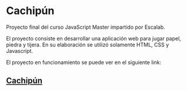 # Cachipún

Proyecto final del curso JavaScript Master impartido por Escalab.

El proyecto consiste en desarrollar una aplicación web para jugar papel, piedra y tijera. En su elaboración se utilizó solamente HTML, CSS y Javascript.

El proyecto en funcionamiento se puede ver en el siguiente link:

## [Cachipún](https://arielarmijo.github.io/escalab-js-pf/)